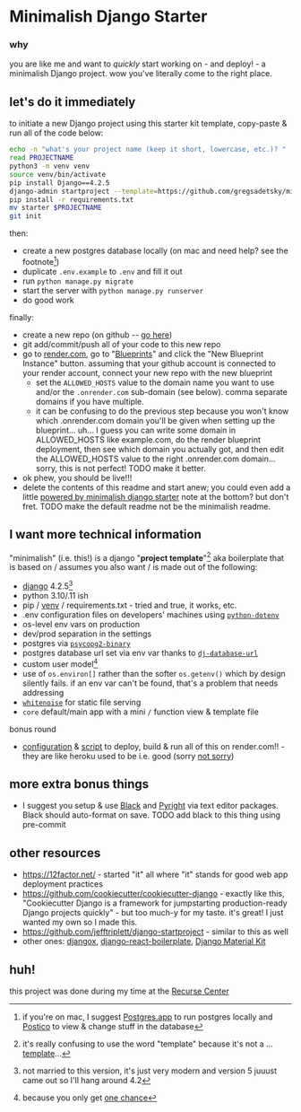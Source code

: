 # Minimalish Django Starter

### why

you are like me and want to _quickly_ start working on - and deploy! - a minimalish Django project. wow you've literally come to the right place.

## let's do it immediately

to initiate a new Django project using this starter kit template, copy-paste & run all of the code below:

```bash
echo -n "what's your project name (keep it short, lowercase, etc.)? "
read PROJECTNAME
python3 -m venv venv
source venv/bin/activate
pip install Django==4.2.5
django-admin startproject --template=https://github.com/gregsadetsky/minimalish-django-starter/archive/main.zip -n ".env.example" -n "render.yaml" $PROJECTNAME .
pip install -r requirements.txt
mv starter $PROJECTNAME
git init
```

then:

- create a new postgres database locally (on mac and need help? see the footnote[^0])
- duplicate `.env.example` to `.env` and fill it out
- run `python manage.py migrate`
- start the server with `python manage.py runserver`
- do good work

finally:

- create a new repo (on github -- [go here](https://github.com/new))
- git add/commit/push all of your code to this new repo
- go to [render.com](https://render.com/), go to "[Blueprints](https://dashboard.render.com/blueprints)" and click the "New Blueprint Instance" button. assuming that your github account is connected to your render account, connect your new repo with the new blueprint
  - set the `ALLOWED_HOSTS` value to the domain name you want to use and/or the `.onrender.com` sub-domain (see below). comma separate domains if you have multiple.
  - it can be confusing to do the previous step because you won't know which .onrender.com domain you'll be given when setting up the blueprint... uh... I guess you can write some domain in ALLOWED_HOSTS like example.com, do the render blueprint deployment, then see which domain you actually got, and then edit the ALLOWED_HOSTS value to the right .onrender.com domain... sorry, this is not perfect! TODO make it better.
- ok phew, you should be live!!!
- delete the contents of this readme and start anew; you could even add a little [powered by minimalish django starter](https://github.com/gregsadetsky/minimalish-django-starter) note at the bottom? but don't fret. TODO make the default readme not be the minimalish readme.

## I want more technical information

"minimalish" (i.e. this!) is a django "**project template**"[^1] aka boilerplate that is based on / assumes you also want / is made out of the following:

- [django](https://www.djangoproject.com/) 4.2.5[^2]
- python 3.10/.11 ish
- pip / [venv](https://docs.python.org/3/library/venv.html) / requirements.txt - tried and true, it works, etc.
- .env configuration files on developers' machines using [`python-dotenv`](https://pypi.org/project/python-dotenv/)
- os-level env vars on production
- dev/prod separation in the settings
- postgres via [`psycopg2-binary`](https://pypi.org/project/psycopg2-binary/)
- postgres database url set via env var thanks to [`dj-database-url`](https://pypi.org/project/dj-database-url/)
- custom user model[^3]
- use of `os.environ[]` rather than the softer `os.getenv()` which by design silently fails. if an env var can't be found, that's a problem that needs addressing
- [`whitenoise`](https://whitenoise.readthedocs.io/en/latest/) for static file serving
- `core` default/main app with a mini `/` function view & template file

bonus round

- [configuration](render.yaml) & [script](bin/build.sh) to deploy, build & run all of this on render.com!! - they are like heroku used to be i.e. good (sorry [not sorry](https://news.ycombinator.com/item?id=34598563))

## more extra bonus things

- I suggest you setup & use [Black](https://github.com/psf/black) and [Pyright](https://github.com/microsoft/pyright) via text editor packages. Black should auto-format on save. TODO add black to this thing using pre-commit

## other resources

- https://12factor.net/ - started "it" all where "it" stands for good web app deployment practices
- https://github.com/cookiecutter/cookiecutter-django - exactly like this, "Cookiecutter Django is a framework for jumpstarting production-ready Django projects quickly" - but too much-y for my taste. it's great! I just wanted my own so I made this.
- https://github.com/jefftriplett/django-startproject - similar to this as well
- other ones: [djangox](https://github.com/wsvincent/djangox), [django-react-boilerplate](https://github.com/vintasoftware/django-react-boilerplate), [Django Material Kit](https://github.com/app-generator/django-material-kit)

## huh!

this project was done during my time at the [Recurse Center](https://recurse.com/)

[^0]: if you're on mac, I suggest [Postgres.app](https://postgresapp.com/) to run postgres locally and [Postico](https://eggerapps.at/postico2/) to view & change stuff in the database
[^1]: it's really confusing to use the word "template" because it's not a ... [template](https://docs.djangoproject.com/en/4.2/topics/templates/)...
[^2]: not married to this version, it's just very modern and version 5 juuust came out so I'll hang around 4.2
[^3]: because you only get [one chance](https://docs.djangoproject.com/en/4.2/topics/auth/customizing/#changing-to-a-custom-user-model-mid-project)
